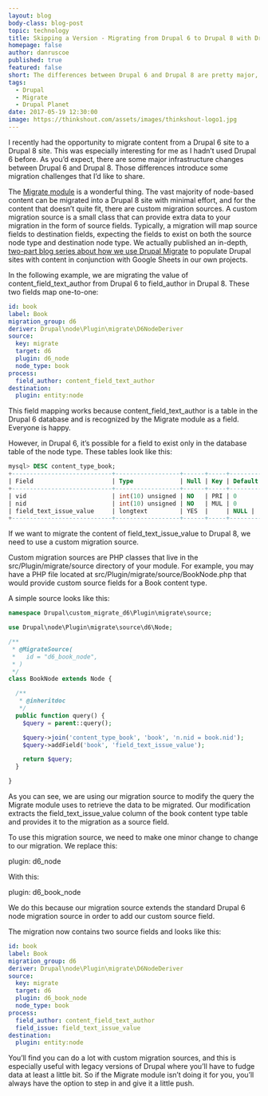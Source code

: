 ```yaml
---
layout: blog
body-class: blog-post
topic: technology
title: Skipping a Version - Migrating from Drupal 6 to Drupal 8 with Drupal Migrate
homepage: false
author: danruscoe
published: true
featured: false
short: The differences between Drupal 6 and Drupal 8 are pretty major, but thankfully, making the jump is singificantly easier with Drupal Migrate.
tags:
  - Drupal
  - Migrate
  - Drupal Planet
date: 2017-05-19 12:30:00
image: https://thinkshout.com/assets/images/thinkshout-logo1.jpg
---
```

I recently had the opportunity to migrate content from a Drupal 6 site to a Drupal 8 site. This was especially interesting for me as I hadn’t used Drupal 6 before. As you’d expect, there are some major infrastructure changes between Drupal 6 and Drupal 8. Those differences introduce some migration challenges that I’d like to share.

The [Migrate module](https://www.drupal.org/project/migrate) is a wonderful thing.  The vast majority of node-based content can be migrated into a Drupal 8 site with minimal effort, and for the content that doesn’t quite fit, there are custom migration sources. A custom migration source is a small class that can provide extra data to your migration in the form of source fields. Typically, a migration will map source fields to destination fields, expecting the fields to exist on both the source node type and destination node type. We actually published an in-depth, [two-part blog series about how we use Drupal Migrate](https://thinkshout.com/blog/2017/01/using-google-docs-and-migrate-to-populate-your-drupal-site-part-1/) to populate Drupal sites with content in conjunction with Google Sheets in our own projects. 

In the following example, we are migrating the value of content_field_text_author from Drupal 6 to field_author in Drupal 8. These two fields map one-to-one:

```yaml
id: book
label: Book
migration_group: d6
deriver: Drupal\node\Plugin\migrate\D6NodeDeriver
source:
  key: migrate
  target: d6
  plugin: d6_node
  node_type: book
process:
  field_author: content_field_text_author
destination:
  plugin: entity:node
  ```

This field mapping works because content_field_text_author is a table in the Drupal 6 database and is recognized by the Migrate module as a field. Everyone is happy.

However, in Drupal 6, it’s possible for a field to exist only in the database table of the node type. These tables look like this:

```sql
mysql> DESC content_type_book;
+----------------------------+------------------+------+-----+---------+-------+
| Field                      | Type             | Null | Key | Default | Extra  |
+----------------------------+------------------+------+-----+---------+-------+
| vid                        | int(10) unsigned | NO   | PRI | 0             |   |
| nid                        | int(10) unsigned | NO   | MUL | 0           |   |
| field_text_issue_value     | longtext         | YES  |     | NULL |   |
+----------------------------+------------------+------+-----+---------+-------+
```

If we want to migrate the content of field_text_issue_value to Drupal 8, we need to use a custom migration source.

Custom migration sources are PHP classes that live in the src/Plugin/migrate/source directory of your module. For example, you may have a PHP file located at src/Plugin/migrate/source/BookNode.php that would provide custom source fields for a Book content type.

A simple source looks like this:

```php
namespace Drupal\custom_migrate_d6\Plugin\migrate\source;

use Drupal\node\Plugin\migrate\source\d6\Node;

/**
 * @MigrateSource(
 *   id = "d6_book_node",
 * )
 */
class BookNode extends Node {

  /**
   * @inheritdoc
   */
  public function query() {
    $query = parent::query();

    $query->join('content_type_book', 'book', 'n.nid = book.nid');
    $query->addField('book', 'field_text_issue_value');

    return $query;
  }

}
```
As you can see, we are using our migration source to modify the query the Migrate module uses to retrieve the data to be migrated. Our modification extracts the field_text_issue_value column of the book content type table and provides it to the migration as a source field.

To use this migration source, we need to make one minor change to change to our migration. We replace this:

plugin: d6_node

With this:

plugin: d6_book_node

We do this because our migration source extends the standard Drupal 6 node migration source in order to add our custom source field.

The migration now contains two source fields and looks like this:

```yaml
id: book
label: Book
migration_group: d6
deriver: Drupal\node\Plugin\migrate\D6NodeDeriver
source:
  key: migrate
  target: d6
  plugin: d6_book_node
  node_type: book
process:
  field_author: content_field_text_author
  field_issue: field_text_issue_value
destination:
  plugin: entity:node
 ```

You’ll find you can do a lot with custom migration sources, and this is especially useful with legacy versions of Drupal where you’ll have to fudge data at least a little bit. So if the Migrate module isn’t doing it for you, you’ll always have the option to step in and give it a little push.

